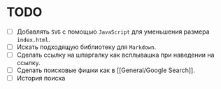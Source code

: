 # TODO

* [ ] Добавлять `SVG` с помощью `JavaScript` для уменьшения размера `index.html`.
* [ ] Искать подходящую библиотеку для `Markdown`.
* [ ] Сделать ссылку на шпаргалку как всплывашка при наведении на ссылку.
* [ ] Сделать поисковые фишки как в [[General/Google Search]].
* [ ] История поиска

<!--
- Параметр поиска `s` в `URL`
    - ?path
    - ?path&s=query
    - ?path\#anchor
    - ?s=query
    - ?s=query\#anchor
    - \#anchor
    - ?path&s=query\#anchor
-->
